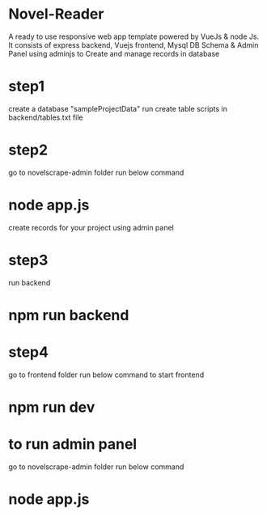# Novel-Reader
A ready to use responsive web app template powered by VueJs &amp; node Js. It consists of express backend, Vuejs frontend, Mysql DB Schema &amp; Admin Panel using adminjs to Create and manage records in database


# step1 
 create a database "sampleProjectData"
 run create table scripts in backend/tables.txt file

# step2
 go to novelscrape-admin folder run below command
 # node app.js
 create records for your project using admin panel

# step3
 run backend
 # npm run backend

# step4
 go to frontend folder run below command to start frontend
 # npm run dev

# to run admin panel
 go to novelscrape-admin folder run below command
 # node app.js

